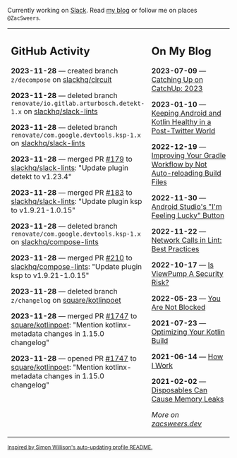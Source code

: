 Currently working on [Slack](https://slack.com/). Read [my blog](https://zacsweers.dev/) or follow me on places `@ZacSweers`.

<table><tr><td valign="top" width="60%">

## GitHub Activity
<!-- githubActivity starts -->
**2023-11-28** — created branch `z/decompose` on [slackhq/circuit](https://github.com/slackhq/circuit)

**2023-11-28** — deleted branch `renovate/io.gitlab.arturbosch.detekt-1.x` on [slackhq/slack-lints](https://github.com/slackhq/slack-lints)

**2023-11-28** — deleted branch `renovate/com.google.devtools.ksp-1.x` on [slackhq/slack-lints](https://github.com/slackhq/slack-lints)

**2023-11-28** — merged PR [#179](https://github.com/slackhq/slack-lints/pull/179) to [slackhq/slack-lints](https://github.com/slackhq/slack-lints): "Update plugin detekt to v1.23.4"

**2023-11-28** — merged PR [#183](https://github.com/slackhq/slack-lints/pull/183) to [slackhq/slack-lints](https://github.com/slackhq/slack-lints): "Update plugin ksp to v1.9.21-1.0.15"

**2023-11-28** — deleted branch `renovate/com.google.devtools.ksp-1.x` on [slackhq/compose-lints](https://github.com/slackhq/compose-lints)

**2023-11-28** — merged PR [#210](https://github.com/slackhq/compose-lints/pull/210) to [slackhq/compose-lints](https://github.com/slackhq/compose-lints): "Update plugin ksp to v1.9.21-1.0.15"

**2023-11-28** — deleted branch `z/changelog` on [square/kotlinpoet](https://github.com/square/kotlinpoet)

**2023-11-28** — merged PR [#1747](https://github.com/square/kotlinpoet/pull/1747) to [square/kotlinpoet](https://github.com/square/kotlinpoet): "Mention kotlinx-metadata changes in 1.15.0 changelog"

**2023-11-28** — opened PR [#1747](https://github.com/square/kotlinpoet/pull/1747) to [square/kotlinpoet](https://github.com/square/kotlinpoet): "Mention kotlinx-metadata changes in 1.15.0 changelog"
<!-- githubActivity ends -->
</td><td valign="top" width="40%">

## On My Blog
<!-- blog starts -->
**2023-07-09** — [Catching Up on CatchUp: 2023](https://www.zacsweers.dev/catching-up-on-catchup-2023/)

**2023-01-10** — [Keeping Android and Kotlin Healthy in a Post-Twitter World](https://www.zacsweers.dev/keeping-android-healthy/)

**2022-12-19** — [Improving Your Gradle Workflow by Not Auto-reloading Build Files](https://www.zacsweers.dev/improving-your-workflow-by-not-auto-reloading-build-files/)

**2022-11-30** — [Android Studio's "I'm Feeling Lucky" Button](https://www.zacsweers.dev/android-studios-im-feeling-lucky-button/)

**2022-11-22** — [Network Calls in Lint: Best Practices](https://www.zacsweers.dev/network-calls-in-lint-best-practices/)

**2022-10-17** — [Is ViewPump A Security Risk?](https://www.zacsweers.dev/is-viewpump-a-security-risk/)

**2022-05-23** — [You Are Not Blocked](https://www.zacsweers.dev/you-are-not-blocked/)

**2021-07-23** — [Optimizing Your Kotlin Build](https://www.zacsweers.dev/optimizing-your-kotlin-build/)

**2021-06-14** — [How I Work](https://www.zacsweers.dev/how-i-work/)

**2021-02-02** — [Disposables Can Cause Memory Leaks](https://www.zacsweers.dev/disposables-can-cause-memory-leaks/)
<!-- blog ends -->
_More on [zacsweers.dev](https://zacsweers.dev/)_
</td></tr></table>

<sub><a href="https://simonwillison.net/2020/Jul/10/self-updating-profile-readme/">Inspired by Simon Willison's auto-updating profile README.</a></sub>